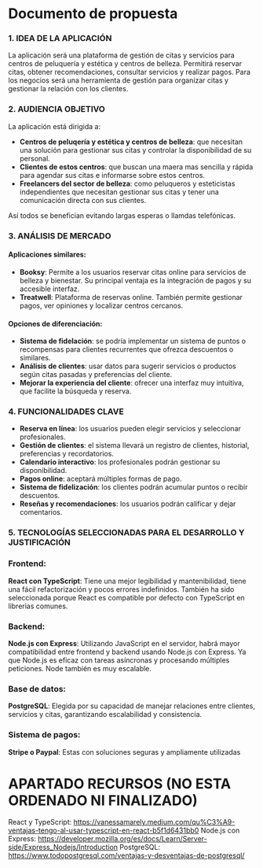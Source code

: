 # Documento de propuesta

### 1. IDEA DE LA APLICACIÓN
La aplicación será una plataforma de gestión de citas y servicios para centros de peluquería y estética y centros de belleza. Permitirá reservar citas, obtener recomendaciones, consultar servicios y realizar pagos.
Para los negocios será una herramienta de gestión para organizar citas y gestionar la relación con los clientes.

### 2. AUDIENCIA OBJETIVO
La aplicación está dirigida a:
- **Centros de peluqería y estética y centros de belleza**: que necesitan una solución para gestionar sus citas y controlar la disponibilidad de su personal.
- **Clientes de estos centros**: que buscan una maera mas sencilla y rápida para agendar sus citas e informarse sobre estos centros.
- **Freelancers del sector de belleza**: como peluqueros y esteticistas independientes que necesitan gestionar sus citas y tener una comunicación directa con sus clientes. 

Así todos se benefician evitando largas esperas o llamdas telefónicas.

### 3. ANÁLISIS DE MERCADO

#### Aplicaciones similares:
- **Booksy**: Permite a los usuarios reservar citas online para servicios de belleza y bienestar. Su principal ventaja es la integración de pagos y su accesible interfaz.
- **Treatwell**: Plataforma de reservas online. También permite gestionar pagos, ver opiniones y localizar centros cercanos.

#### Opciones de diferenciación:
- **Sistema de fidelación**: se podría implementar un sistema de puntos o recompensas para clientes recurrentes que ofrezca descuentos o similares.
- **Análisis de clientes**: usar datos para sugerir servicios o productos según citas pasadas y preferencias del cliente.
- **Mejorar la experiencia del cliente**: ofrecer una interfaz muy intuitiva, que facilite la búsqueda y reserva.

### 4. FUNCIONALIDADES CLAVE
- **Reserva en línea**: los usuarios pueden elegir servicios y seleccionar profesionales.
- **Gestión de clientes**: el sistema llevará un registro de clientes, historial, preferencias y recordatorios.
- **Calendario interactivo**: los profesionales podrán gestionar su disponibilidad.
- **Pagos online**: aceptará múltiples formas de pago.
- **Sistema de fidelización**: los clientes podrán acumular puntos o recibir descuentos.
- **Reseñas y recomendaciones**: los usuarios podrán calificar y dejar comentarios.

### 5. TECNOLOGÍAS SELECCIONADAS PARA EL DESARROLLO Y JUSTIFICACIÓN
### Frontend: 

**React con TypeScript**: Tiene una mejor legibilidad y mantenibilidad, tiene una fácil refactorización y pocos errores indefinidos. También ha sido seleccionada porque React es compatible por defecto con TypeScript en librerias comunes.

### Backend: 

**Node.js con Express**: Utilizando JavaScript en el servidor, habrá mayor compatibilidad entre frontend y backend usando Node.js con Express. Ya que Node.js es eficaz con tareas asíncronas y procesando múltiples peticiones. Node también es muy escalable.

### Base de datos:
**PostgreSQL**: Elegida por su capacidad de manejar relaciones entre clientes, servicios y citas, garantizando escalabilidad y consistencia.

### Sistema de pagos:
**Stripe o Paypal**: Estas con soluciones seguras y ampliamente utilizadas


# APARTADO RECURSOS (NO ESTA ORDENADO NI FINALIZADO)

React y TypeScript: https://vanessamarely.medium.com/qu%C3%A9-ventajas-tengo-al-usar-typescript-en-react-b5f1d6431bb0
Node.js con Express: https://developer.mozilla.org/es/docs/Learn/Server-side/Express_Nodejs/Introduction
PostgreSQL: https://www.todopostgresql.com/ventajas-y-desventajas-de-postgresql/
